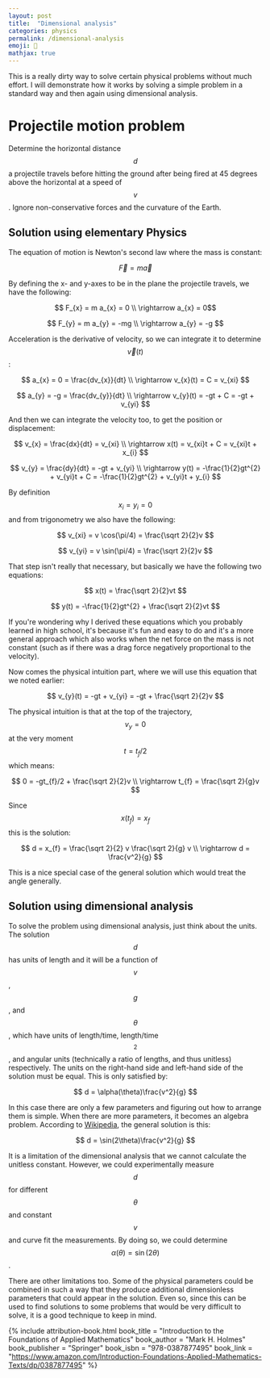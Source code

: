 ```yaml
---
layout: post
title:  "Dimensional analysis"
categories: physics
permalink: /dimensional-analysis
emoji: 🫠
mathjax: true
---
```


This is a really dirty way to solve certain physical problems without much effort. I will demonstrate how it works by solving a simple problem in a standard way and then again using dimensional analysis.

# Projectile motion problem

Determine the horizontal distance $$ d $$ a projectile travels before hitting the ground after being fired at 45 degrees above the horizontal at a speed of $$ v $$. Ignore non-conservative forces and the curvature of the Earth.

## Solution using elementary Physics

The equation of motion is Newton's second law where the mass is constant:

$$ \vec {F} = m \vec {a} $$

By defining the x- and y-axes to be in the plane the projectile travels, we have the following:

$$ F_{x} = m a_{x} = 0 \\
  \rightarrow a_{x} = 0$$

$$ F_{y} = m a_{y} = -mg \\
  \rightarrow a_{y} = -g $$

Acceleration is the derivative of velocity, so we can integrate it to determine $$ \vec v(t) $$:

$$ a_{x} = 0 = \frac{dv_{x}}{dt} \\
  \rightarrow v_{x}(t) = C = v_{xi} $$

$$ a_{y} = -g = \frac{dv_{y}}{dt} \\
  \rightarrow v_{y}(t) = -gt + C = -gt + v_{yi} $$

And then we can integrate the velocity too, to get the position or displacement:

$$ v_{x} = \frac{dx}{dt} = v_{xi} \\
  \rightarrow x(t) = v_{xi}t + C = v_{xi}t + x_{i} $$

$$ v_{y} = \frac{dy}{dt} = -gt + v_{yi} \\
  \rightarrow y(t) = -\frac{1}{2}gt^{2} + v_{yi}t + C = -\frac{1}{2}gt^{2} + v_{yi}t + y_{i} $$

By definition $$ x_{i} = y_{i} = 0 $$ and from trigonometry we also have the following:

$$ v_{xi} = v \cos(\pi/4) = \frac{\sqrt 2}{2}v $$

$$ v_{yi} = v \sin(\pi/4) = \frac{\sqrt 2}{2}v $$

That step isn't really that necessary, but basically we have the following two equations:

$$ x(t) = \frac{\sqrt 2}{2}vt $$

$$ y(t) = -\frac{1}{2}gt^{2} + \frac{\sqrt 2}{2}vt $$

If you're wondering why I derived these equations which you probably learned in high school, it's because it's fun and easy to do and it's a more general approach which also works when the net force on the mass is not constant (such as if there was a drag force negatively proportional to the velocity).

Now comes the physical intuition part, where we will use this equation that we noted earlier:

$$ v_{y}(t) = -gt + v_{yi} = -gt + \frac{\sqrt 2}{2}v $$

The physical intuition is that at the top of the trajectory, $$ v_{y} = 0 $$ at the very moment $$ t = t_{f}/2 $$ which means:

$$ 0 = -gt_{f}/2 + \frac{\sqrt 2}{2}v \\ 
  \rightarrow t_{f} = \frac{\sqrt 2}{g}v $$

Since $$ x(t_{f}) = x_{f} $$ this is the solution:

$$ d = x_{f} = \frac{\sqrt 2}{2} v \frac{\sqrt 2}{g} v \\
  \rightarrow d = \frac{v^2}{g} $$

This is a nice special case of the general solution which would treat the angle generally.

## Solution using dimensional analysis

To solve the problem using dimensional analysis, just think about the units. The solution $$ d $$ has units of length and it will be a function of $$ v $$, $$ g $$, and $$ \theta $$, which have units of length/time, length/time$$^2$$, and angular units (technically a ratio of lengths, and thus unitless) respectively. The units on the right-hand side and left-hand side of the solution must be equal. This is only satisfied by:

$$ d = \alpha(\theta)\frac{v^2}{g} $$

In this case there are only a few parameters and figuring out how to arrange them is simple. When there are more parameters, it becomes an algebra problem. According to [Wikipedia](https://en.wikipedia.org/wiki/Range_of_a_projectile), the general solution is this:

$$ d = \sin(2\theta)\frac{v^2}{g} $$

It is a limitation of the dimensional analysis that we cannot calculate the unitless constant. However, we could experimentally measure $$ d $$ for different $$ \theta $$ and constant $$ v $$ and curve fit the measurements. By doing so, we could determine $$ \alpha(\theta) = \sin(2\theta) $$.

There are other limitations too. Some of the physical parameters could be combined in such a way that they produce additional dimensionless parameters that could appear in the solution. Even so, since this can be used to find solutions to some problems that would be very difficult to solve, it is a good technique to keep in mind.

{% include attribution-book.html
  book_title = "Introduction to the Foundations of Applied Mathematics"
  book_author = "Mark H. Holmes"
  book_publisher = "Springer"
  book_isbn = "978-0387877495"
  book_link = "https://www.amazon.com/Introduction-Foundations-Applied-Mathematics-Texts/dp/0387877495"
%}